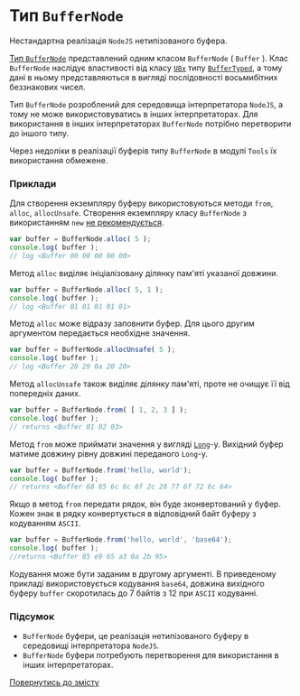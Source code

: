 # Тип <code>BufferNode</code>

Нестандартна реалізація <code>NodeJS</code> нетипізованого буфера.

[Тип `BufferNode`](https://nodejs.org/dist/latest-v12.x/docs/api/buffer.html) представлений одним класом `BufferNode` ( `Buffer` ). Клас `BufferNode` наслідує властивості від класу [`U8x`](https://developer.mozilla.org/en-US/docs/Web/JavaScript/Reference/Global_Objects/Uint8Array) типу [`BufferTyped`](BufferTyped.md), а тому дані в ньому представляються в вигляді послідовності восьмибітних беззнакових чисел.

Тип `BufferNode` розроблений для середовища інтерпретатора `NodeJS`, а тому не може використовуватись в інших інтерпретаторах. Для використання в інших інтерпретаторах `BufferNode` потрібно перетворити до іншого типу.

Через недоліки в реалізації буферів типу `BufferNode` в модулі `Tools` їх використання обмежене.

### Приклади

Для створення екземпляру буферу використовуються методи `from`, `alloc`, `allocUnsafe`. Створення екземпляру класу `BufferNode` з використанням `new` [не рекомендується](https://nodejs.org/dist/latest-v12.x/docs/api/buffer.html).

```js
var buffer = BufferNode.alloc( 5 );
console.log( buffer );
// log <Buffer 00 00 00 00 00>
```
Метод `alloc` виділяє ініціалізовану ділянку пам'яті указаної довжини.

```js
var buffer = BufferNode.alloc( 5, 1 );
console.log( buffer );
// log <Buffer 01 01 01 01 01>
```

Метод `alloc` може відразу заповнити буфер. Для цього другим аргументом передається необхідне значення.

```js
var buffer = BufferNode.allocUnsafe( 5 );
console.log( buffer );
// log <Buffer 20 29 0a 20 20>
```

Метод `allocUnsafe` також виділяє ділянку пам'яті, проте не очищує її від попередніх даних.

```js
var buffer = BufferNode.from( [ 1, 2, 3 ] );
console.log( buffer );
// returns <Buffer 01 02 03>
```

Метод `from` може приймати значення у вигляді [`Long`](TypeIndexed.md)-у. Вихідний буфер матиме довжину рівну довжині переданого `Long`-у.

```js
var buffer = BufferNode.from('hello, world');
console.log( buffer );
// returns <Buffer 68 65 6c 6c 6f 2c 20 77 6f 72 6c 64>
```

Якщо в метод `from` передати рядок, він буде зконвертований у буфер. Кожен знак в рядку конвертується в відповідний байт буферу з кодуванням `ASCII`.

```js
var buffer = BufferNode.from('hello, world', 'base64');
console.log( buffer );
//returns <Buffer 85 e9 65 a3 0a 2b 95>
```

Кодування може бути заданим в другому аргументі. В приведеному прикладі використовується кодування `base64`, довжина вихідного буферу `buffer` скоротилась до 7 байтів з 12 при `ASCII` кодуванні.

### Підсумок

- `BufferNode` буфери, це реалізація нетипізованого буферу в середовищі інтерпретатора `NodeJS`.
- `BufferNode` буфери потребують перетворення для використання в інших інтерпретаторах.

[Повернутись до змісту](../README.md#Концепції)

